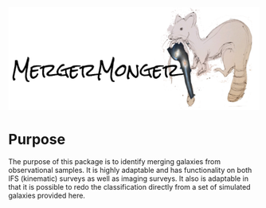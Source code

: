 <img src="MergerMongerLogo.png" width=600>

# Purpose

The purpose of this package is to identify merging galaxies from observational samples. It is highly adaptable and has functionality on both IFS (kinematic) surveys as well as imaging surveys. It also is adaptable in that it is possible to redo the classification directly from a set of simulated galaxies provided here.